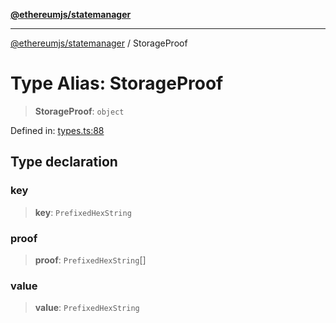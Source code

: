 [**@ethereumjs/statemanager**](../README.md)

***

[@ethereumjs/statemanager](../README.md) / StorageProof

# Type Alias: StorageProof

> **StorageProof**: `object`

Defined in: [types.ts:88](https://github.com/Dargon789/ethereumjs-monorepo/blob/master/packages/statemanager/src/types.ts#L88)

## Type declaration

### key

> **key**: `PrefixedHexString`

### proof

> **proof**: `PrefixedHexString`[]

### value

> **value**: `PrefixedHexString`
